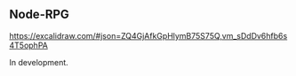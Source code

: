 ## Node-RPG

https://excalidraw.com/#json=ZQ4GjAfkGpHlymB75S75Q,vm_sDdDv6hfb6s4T5ophPA

In development.